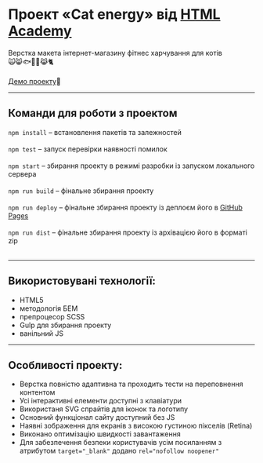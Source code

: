 # Проект «Cat energy» від [HTML Academy](https://htmlacademy.ru/)
Верстка макета інтернет-магазину фітнес харчування для котів<br>:scream_cat::smile_cat::fish::fork_and_knife::poultry_leg::joy_cat::cat2:<br><br>
[Демо проекту](https://romanstashuk.github.io/cat-energy/):link:
____

## Команди для роботи з проектом
`npm install` – встановлення пакетів та залежностей<br><br>
`npm test` – запуск перевірки наявності помилок<br><br>
`npm start` – збирання проекту в режимі разробки із запуском локального сервера<br><br>
`npm run build` – фінальне збирання проекту <br><br>
`npm run deploy` – фінальне збирання проекту із деплоєм його в [GitHub Pages](https://pages.github.com)<br><br>
`npm run dist` – фінальне збирання проекту із архівацією його в форматі zip<br><br>
____

## Використовувані технології: <br>
- HTML5
- методологія БЕМ
- препроцесор SCSS
- Gulp для збирання проекту
- ванільний JS
____
## Особливості проекту: <br>
- Верстка повністю адаптивна та проходить тести на переповнення контентом
- Усі інтерактивні елементи доступні з клавіатури
- Використаня SVG спрайтів для іконок та логотипу
- Основний функціонал сайту доступний без JS
- Наявні зображення для екранів з високою густиною пікселів (Retina)
- Виконано оптимізацію швидкості завантаження
- Для забезпечення безпеки користувачів усім посиланням з атрибутом `target="_blank"` додано `rel="nofollow noopener"`
